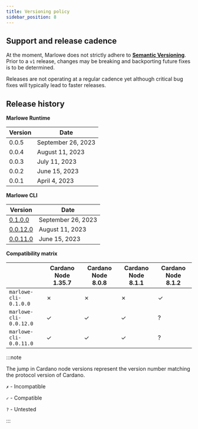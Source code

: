```yaml
---
title: Versioning policy
sidebar_position: 8
---
```


## Support and release cadence

At the moment, Marlowe does not strictly adhere to [**Semantic Versioning**](https://semver.org/). Prior to a `v1` release, changes may be breaking and backporting future fixes is to be determined.

Releases are not operating at a regular cadence yet although critical bug fixes will typically lead to faster releases.

## Release history

**Marlowe Runtime**

| Version | Date | 
| ------- | ---- |
| 0.0.5   | September 26, 2023 |
| 0.0.4   | August 11, 2023 |
| 0.0.3   | July 11, 2023 |
| 0.0.2   | June 15, 2023 |
| 0.0.1   | April 4, 2023 |

**Marlowe CLI**

| Version  | Date | 
| -------- | ---- |
| [0.1.0.0](https://github.com/input-output-hk/marlowe-cardano/tree/marlowe-cli%40v0.1.0.0)  | September 26, 2023 |
| [0.0.12.0](https://github.com/input-output-hk/marlowe-cardano/tree/marlowe-cli%40v0.0.12.0) | August 11, 2023 |
| [0.0.11.0](https://github.com/input-output-hk/marlowe-cardano/tree/marlowe-cli%40v0.0.11.0) | June 15, 2023 |


**Compatibility matrix**

|        | Cardano Node 1.35.7 | Cardano Node 8.0.8 | Cardano Node 8.1.1 | Cardano Node 8.1.2 |
| -------| ------------------| --------------| ------------| -----------|
| `marlowe-cli-0.1.0.0` | ✗ | ✗ | ✗ | ✓ |
| `marlowe-cli-0.0.12.0` | ✓ | ✓ | ✓ | ? |
| `marlowe-cli-0.0.11.0` | ✓ | ✓ | ✓ | ? |

:::note

The jump in Cardano node versions represent the version number matching the protocol version of Cardano.

`✗` - Incompatible

`✓` - Compatible

`?` - Untested

:::
